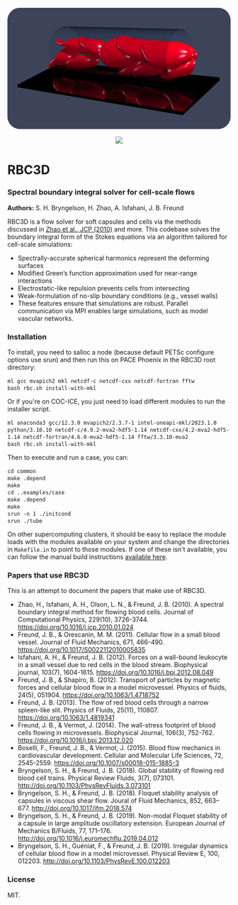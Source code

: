 <p align="center">
  <img src="install/images/cells-3.png" alt="RBC3D Banner" width="800"/>
</p>
<p align="center">
  <a href="https://zenodo.org/badge/latestdoi/412637841">
    <img src="https://zenodo.org/badge/412637841.svg" />
  </a>
</p>

# RBC3D
### Spectral boundary integral solver for cell-scale flows

__Authors:__ S. H. Bryngelson, H. Zhao, A. Isfahani, J. B. Freund

RBC3D is a flow solver for soft capsules and cells via the methods discussed in [Zhao et al., JCP (2010)](https://doi.org/10.1016/j.jcp.2010.01.024) and more.
This codebase solves the boundary integral form of the Stokes equations via an algorithm tailored for cell-scale simulations:

* Spectrally-accurate spherical harmonics represent the deforming surfaces
* Modified Green’s function approximation used for near-range interactions
* Electrostatic-like repulsion prevents cells from intersecting
* Weak-formulation of no-slip boundary conditions (e.g., vessel walls)
* These features ensure that simulations are robust. Parallel communication via MPI enables large simulations, such as model vascular networks.

### Installation

To install, you need to salloc a node (because default PETSc configure options use srun) and then run this on PACE Phoenix in the RBC3D root directory: 

```shell
ml gcc mvapich2 mkl netcdf-c netcdf-cxx netcdf-fortran fftw
bash rbc.sh install-with-mkl
```

Or if you're on COC-ICE, you just need to load different modules to run the installer script.

```shell
ml anaconda3 gcc/12.3.0 mvapich2/2.3.7-1 intel-oneapi-mkl/2023.1.0 python/3.10.10 netcdf-c/4.9.2-mva2-hdf5-1.14 netcdf-cxx/4.2-mva2-hdf5-1.14 netcdf-fortran/4.6.0-mva2-hdf5-1.14 fftw/3.3.10-mva2
bash rbc.sh install-with-mkl
```

Then to execute and run a case, you can:
```shell
cd common
make .depend
make
cd ..examples/case
make .depend
make
srun -n 1 ./initcond
srun ./tube
```

On other supercomputing clusters, it should be easy to replace the module loads with the modules available on your system and change the directories in `Makefile.in` to point to those modules. If one of these isn't available, you can follow the manual build instructions [available here](https://github.com/comp-physics/RBC3D/blob/master/install/readme.md).

### Papers that use RBC3D

This is an attempt to document the papers that make use of RBC3D.

* Zhao, H., Isfahani, A. H., Olson, L. N., & Freund, J. B. (2010). A spectral boundary integral method for flowing blood cells. Journal of Computational Physics, 229(10), 3726-3744. https://doi.org/10.1016/j.jcp.2010.01.024
* Freund, J. B., & Orescanin, M. M. (2011). Cellular flow in a small blood vessel. Journal of Fluid Mechanics, 671, 466-490. https://doi.org/10.1017/S0022112010005835
* Isfahani, A. H., & Freund, J. B. (2012). Forces on a wall-bound leukocyte in a small vessel due to red cells in the blood stream. Biophysical journal, 103(7), 1604-1615. https://doi.org/10.1016/j.bpj.2012.08.049
* Freund, J. B., & Shapiro, B. (2012). Transport of particles by magnetic forces and cellular blood flow in a model microvessel. Physics of fluids, 24(5), 051904. https://doi.org/10.1063/1.4718752 
* Freund, J. B. (2013). The flow of red blood cells through a narrow spleen-like slit. Physics of Fluids, 25(11), 110807. https://doi.org/10.1063/1.4819341 
* Freund, J. B., & Vermot, J. (2014). The wall-stress footprint of blood cells flowing in microvessels. Biophysical Journal, 106(3), 752-762. https://doi.org/10.1016/j.bpj.2013.12.020
* Boselli, F., Freund, J. B., & Vermot, J. (2015). Blood flow mechanics in cardiovascular development. Cellular and Molecular Life Sciences, 72, 2545-2559.  https://doi.org/10.1007/s00018-015-1885-3
* Bryngelson, S. H., & Freund, J. B. (2018). Global stability of flowing red blood cell trains. Physical Review Fluids, 3(7), 073101. http://doi.org/10.1103/PhysRevFluids.3.073101
* Bryngelson, S. H., & Freund, J. B. (2018). Floquet stability analysis of capsules in viscous shear flow. Joural of Fluid Mechanics, 852, 663–677. http://doi.org/10.1017/jfm.2018.574
* Bryngelson, S. H., & Freund, J. B. (2019). Non-modal Floquet stability of a capsule in large amplitude oscillatory extension. European Journal of Mechanics B/Fluids, 77, 171–176. http://doi.org/10.1016/j.euromechflu.2019.04.012
* Bryngelson, S. H., Guéniat, F., & Freund, J. B. (2019). Irregular dynamics of cellular blood flow in a model microvessel. Physical Review E, 100, 012203. http://doi.org/10.1103/PhysRevE.100.012203

### License

MIT.
